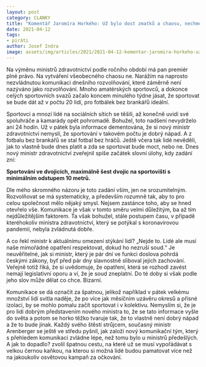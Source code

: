 ```yaml
---
layout: post
category: CLANKY
title: "Komentář Jaromíra Horkého: Už bylo dost zmatků a chaosu, nechme alespoň děti sportovat"
date: 2021-04-12
tags: 
- piráti
author: Josef Indra
image: assets/img/articles/2021/2021-04-12-komentar-jaromira-horkeho-uz-bylo-dost-zmatku-a-chaosu-nechme-alespon-deti-sportovat.jpg  #751x422 pixelu
---
```


Na výměnu ministrů zdravotnictví podle ročního období má pan premiér plné právo. Na vytváření všeobecného chaosu ne. Narážím na naprosto nezvládnutou komunikaci dnešního rozvolňování, které záměrně není nazýváno jako rozvolňování. 
Mnoho amatérských sportovců, a dokonce celých sportovních svazů začalo koncem minulého týdne jásat, že sportovat se bude dát až v počtu 20 lidí, pro fotbálek bez brankářů ideální. 
 
Sportovci a mnozí lidé na sociálních sítích se těšili, až konečně uvidí své spoluhráče a kamarády opět pohromadě. Bohužel, toto nadšení nevydrželo ani 24 hodin. Už v pátek byla informace dementována, že si nový ministr zdravotnictví nemyslí, že sportování v takovém počtu je dobrý nápad. A z fotbalu bez brankářů se stal fotbal bez hráčů. Ještě včera tak lidé nevěděli, jak to vlastně bude dnes platit a zda se sportovat bude moct, nebo ne. 
Dnes nový ministr zdravotnictví zveřejnil spíše začátek slovní úlohy, kdy zadání zní:
 
**Sportování ve dvojicích, maximálně šest dvojic na sportovišti s minimálním odstupem 10 metrů.** 
 
Dle mého skromného názoru je toto zadání vším, jen ne srozumitelným. Rozvolňovat se má systematicky, a především rozumně tak, aby to pro celou společnost mělo nějaký smysl. Nejsem zastánce toho, aby se hned otevřelo vše. Komunikace je však v tomto směru velmi důležitým, ba až tím nejdůležitějším faktorem. Ta však bohužel, stále postupem času, v případě kteréhokoliv ministra zdravotnictví, který se potýkal s koronavirovou pandemií, nebyla zvládnutá dobře. 
 
A co řekl ministr k aktuálnímu omezení stýkání lidí? „Nejde to. Lidé ale musí naše mimořádné opatření respektovat, dokud ho nezruší soud.“ Je neuvěřitelné, jak si ministr, který je pár dní ve funkci doslova pohrdá českými zákony, byť před pár dny slavnostně sliboval jejich zachování. Veřejně totiž říká, že si uvědomuje, že opatření, která se rozhodl zavést nemají legislativní oporu a ví, že je soud zneplatní. Do té doby si však podle jeho slov může dělat co chce. Bizarní. 
 
Komunikace se dá označit za špatnou, jelikož například v pátek velkému množství lidí svitla naděje, že po více jak měsíčním uzávěru okresů a přísné izolaci, by se mohlo pomalu začít sportovat i v kolektivu. Nemyslím si, že je pro lidi dobrým představením nového ministra to, že se tato informace vyšle do světa a potom se horko těžko tvaruje tak, že to vlastně není dobrý nápad a že to bude jinak. Každý svého štěstí strůjcem, současný ministr Arenberger se ještě ve středu pyšnil, jak založí nový komunikační tým, který s přehledem komunikaci zvládne lépe, než tomu bylo u ministrů předešlých. A jak to dopadlo? zvolil špatnou cestu, na které už se musí vypořádávat s velkou černou kaňkou, na kterou si možná lidé budou pamatovat více než na jakoukoliv osvětovou kampaň za očkování.

